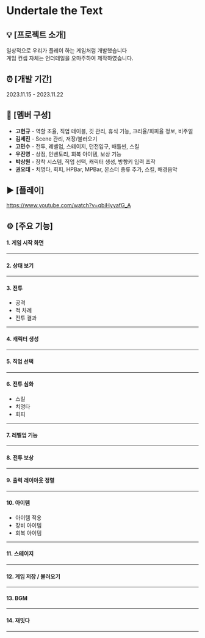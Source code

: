 # Undertale the Text

## 💡 [프로젝트 소개]
일상적으로 우리가 플레이 하는 게임처럼 개발했습니다 <br/>
게임 컨셉 자체는 언더테일을 오마주하여 제작하였습니다.

## ⏰ [개발 기간]
2023.11.15 - 2023.11.22

## 👥 [멤버 구성]
+ <b>고현규</b> - 역할 조율, 직업 테이블, 깃 관리, 휴식 기능, 크리율/회피율 정보, 비주얼 <br/>
+ <b>김세진</b> - Scene 관리, 저장/불러오기 <br/>
+ <b>고민수</b> - 전투, 레벨업, 스테이지, 던전입구, 배틀씬, 스킬 <br/>
+ <b>우진영</b> - 상점, 인벤토리, 회복 아이템, 보상 기능 <br/>
+ <b>박상원</b> - 장착 시스템, 직업 선택, 캐릭터 생성, 방향키 입력 조작 <br/>
+ <b>권오태</b> - 치명타, 회피, HPBar, MPBar, 몬스터 종류 추가, 스킬, 배경음악 <br/>

## ▶️ [플레이]
https://www.youtube.com/watch?v=qbiHyyafG_A

## ⚙ [주요 기능]
#### 1. 게임 시작 화면
***
#### 2. 상태 보기
***
#### 3. 전투
   + 공격
   + 적 차례
   + 전투 결과
***
#### 4. 캐릭터 생성
***
#### 5. 직업 선택
***

#### 6. 전투 심화
   + 스킬
   + 치명타
   + 회피
***
#### 7. 레벨업 기능
***
#### 8. 전투 보상
***
#### 9. 출력 레이아웃 정렬
***
#### 10. 아이템
   + 아이템 적용
   + 장비 아이템
   + 회복 아이템
***
#### 11. 스테이지
***
#### 12. 게임 저장 / 불러오기
***
#### 13. BGM
***
#### 14. 재밋다
***
